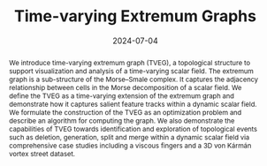 ---
title: "Time-varying Extremum Graphs"
collection: publications
date: 2024-07-04
venue: 'Computer Graphics Forum'
bibid: 'DasetalCGF2024'
permalink: /publication/DasetalCGF2024
paperurl: '/files/DasetalCGF2024.pdf'
image: '/files/DasetalCGF2024.png'
doi: '10.1111/cgf.15162'
doiurl: 'https://doi.org/10.1111/cgf.15162'
abstract: 'We introduce time-varying extremum graph (TVEG), a topological structure to support visualization and analysis of a time-varying scalar field. The extremum graph is a sub-structure of the Morse–Smale complex. It captures the adjacency relationship between cells in the Morse decomposition of a scalar field. We define the TVEG as a time-varying extension of the extremum graph and demonstrate how it captures salient feature tracks within a dynamic scalar field. We formulate the construction of the TVEG as an optimization problem and describe an algorithm for computing the graph. We also demonstrate the capabilities of TVEG towards identification and exploration of topological events such as deletion, generation, split and merge within a dynamic scalar field via comprehensive case studies including a viscous fingers and a 3D von Kármán vortex street dataset.'
year: '2024'
citation: ' Somenath Das and <u>Raghavendra Sridharamurthy</u> and Vijay Natarajan <i>&quot;Time-varying Extremum Graphs&quot;</i> CGF'
authors: ' Somenath Das and <u>Raghavendra Sridharamurthy</u> and Vijay Natarajan'
bibtexCode: ' @article{DasetalCGF2024,
author = {Das, Somenath and Sridharamurthy, Raghavendra and Natarajan, Vijay},
title = {Time-varying Extremum Graphs},
journal = {Computer Graphics Forum},
volume = {n/a},
number = {n/a},
pages = {e15162},
keywords = {visualization, scientific visualization, topological methods, extremum graphs},
doi = {https://doi.org/10.1111/cgf.15162},
url = {https://onlinelibrary.wiley.com/doi/abs/10.1111/cgf.15162},
eprint = {https://onlinelibrary.wiley.com/doi/pdf/10.1111/cgf.15162},
abstract = {We introduce time-varying extremum graph (TVEG), a topological structure to support visualization and analysis of a time-varying scalar field. The extremum graph is a sub-structure of the Morse–Smale complex. It captures the adjacency relationship between cells in the Morse decomposition of a scalar field. We define the TVEG as a time-varying extension of the extremum graph and demonstrate how it captures salient feature tracks within a dynamic scalar field. We formulate the construction of the TVEG as an optimization problem and describe an algorithm for computing the graph. We also demonstrate the capabilities of TVEG towards identification and exploration of topological events such as deletion, generation, split and merge within a dynamic scalar field via comprehensive case studies including a viscous fingers and a 3D von Kármán vortex street dataset.}
}
'
---